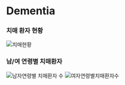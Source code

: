 # Dementia

### 치매 환자 현황

![치매현황](https://user-images.githubusercontent.com/80687195/178108900-f1304217-9770-49c7-ac71-63881ebb5292.png)

### 남/여 연령별 치매환자
![남자연령별 치매환자 수](https://user-images.githubusercontent.com/80687195/178108903-7277ec6a-63dc-478c-bcaf-16e20ae6b2a1.png)
![여자연령별치매환자수](https://user-images.githubusercontent.com/80687195/178108906-29ba050a-678a-4849-9e43-988b7a309096.png)

